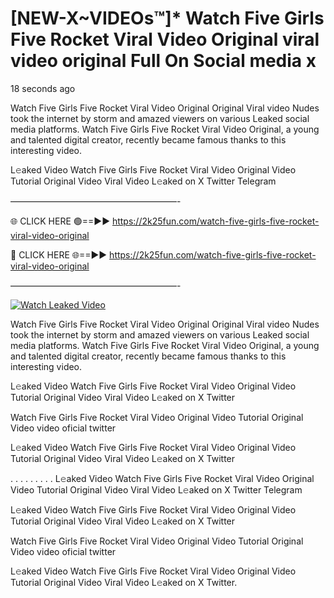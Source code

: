 # [NEW-X~VIDEOs™]* Watch Five Girls Five Rocket Viral Video Original viral video original Full On Social media x

18 seconds ago

Watch Five Girls Five Rocket Viral Video Original Original Viral video Nudes took the internet by storm and amazed viewers on various Leaked social media platforms. Watch Five Girls Five Rocket Viral Video Original, a young and talented digital creator, recently became famous thanks to this interesting video.

L𝚎aked Video Watch Five Girls Five Rocket Viral Video Original Video Tutorial Original Video Viral Video L𝚎aked on X Twitter Telegram

———————————————————-

🌐 CLICK HERE 🟢==►► https://2k25fun.com/watch-five-girls-five-rocket-viral-video-original

🔴 CLICK HERE 🌐==►► https://2k25fun.com/watch-five-girls-five-rocket-viral-video-original

———————————————————-

[![Watch Leaked Video](https://miro.medium.com/v2/resize:fit:828/format:webp/1*cilzJN44JGOrTw9NJCrNHA.gif "Watch Leaked Video")](https://2k25fun.com/watch-five-girls-five-rocket-viral-video-original)

Watch Five Girls Five Rocket Viral Video Original Original Viral video Nudes took the internet by storm and amazed viewers on various Leaked social media platforms. Watch Five Girls Five Rocket Viral Video Original, a young and talented digital creator, recently became famous thanks to this interesting video.

L𝚎aked Video Watch Five Girls Five Rocket Viral Video Original Video Tutorial Original Video Viral Video L𝚎aked on X Twitter

Watch Five Girls Five Rocket Viral Video Original Video Tutorial Original Video video oficial twitter

L𝚎aked Video Watch Five Girls Five Rocket Viral Video Original Video Tutorial Original Video Viral Video L𝚎aked on X Twitter

. . . . . . . . . L𝚎aked Video Watch Five Girls Five Rocket Viral Video Original Video Tutorial Original Video Viral Video L𝚎aked on X Twitter Telegram

L𝚎aked Video Watch Five Girls Five Rocket Viral Video Original Video Tutorial Original Video Viral Video L𝚎aked on X Twitter

Watch Five Girls Five Rocket Viral Video Original Video Tutorial Original Video video oficial twitter

L𝚎aked Video Watch Five Girls Five Rocket Viral Video Original Video Tutorial Original Video Viral Video L𝚎aked on X Twitter.